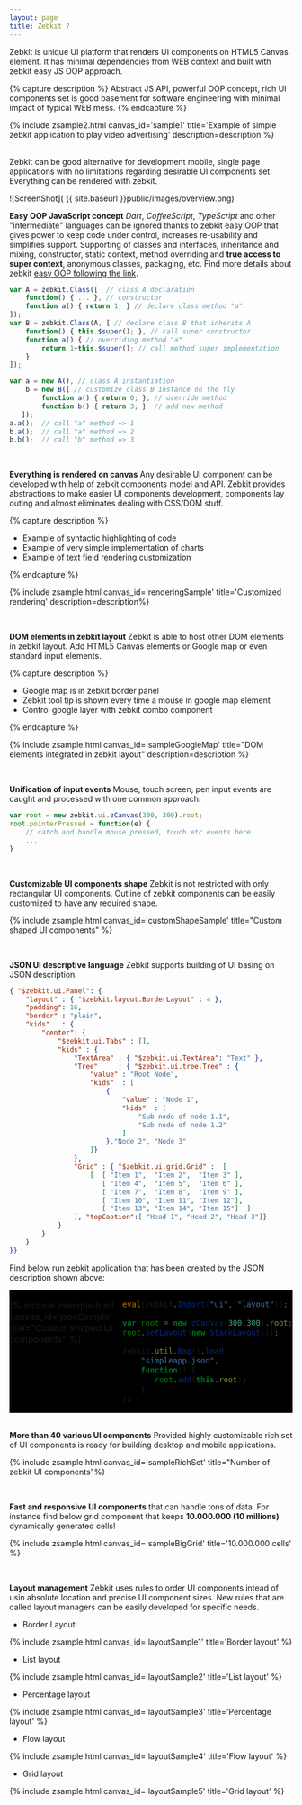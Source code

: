 ```yaml
---
layout: page
title: Zebkit ?
---
```


Zebkit is unique UI platform that renders UI components on HTML5 Canvas element. It has minimal dependencies from WEB context and built with zebkit easy JS OOP approach. 

<script type="text/javascript" src="{{site.zebkitBase}}/zebkit.js">  
</script>

{% capture description %}
Abstract JS API, powerful OOP concept, rich UI components set is good basement for software engineering with minimal impact of typical WEB mess. 
{% endcapture %}

{% include zsample2.html canvas_id='sample1' title='Example of simple zebkit application to play video advertising' description=description %}

<br/>
Zebkit can be good alternative for development mobile, single page applications with no limitations regarding desirable UI components set. Everything can be rendered with zebkit.  

<script>
zebkit()['zebkit.theme']= "dark";

zebkit.ready(function() {
    var z = new zebra.ui.zCanvas("sample1", 450, 200);
    z.root.setLayout(new zebra.layout.BorderLayout());
    z.root.setBorder(new zebkit.ui.Border("black", 1, 6));
    z.root.setPadding(4);
    z.root.setBorder(new zebkit.ui.Border("red", 2, 6));
    z.root.setBackground("black");
    z.root.add("center", new zebkit.ui.SplitPan(
        new zebkit.ui.tree.CompTree({
            value: "Brands", 
            kids:  [  
                new zebkit.ui.ImageLabel("BMW","public/images/bmw_small.png").setPadding(4,6,4,6).setImgPreferredSize(32).setId("bmw"),
                new zebkit.ui.ImageLabel("SAAB","public/images/saab_small.png").setPadding(4,6,4,6).setImgPreferredSize(32).setId("saab"),
                new zebkit.ui.ImageLabel("Honda", "public/images/honda_small.png").setPadding(4,6,4,6).setImgPreferredSize(32).setId("honda")
            ]
        }).properties("//*", { 
              color    : "red", 
              font     : "bold"
          }).setId("tree"), 
        new zebkit.ui.StackPan(
            new zebkit.ui.VideoPan("public/images/grippen.mp4").setId("saabVideo").setVisible(false),
            new zebkit.ui.VideoPan("public/images/honda.mp4").setId("hondaVideo").setVisible(false),
            new zebkit.ui.VideoPan("public/images/bmw.mp4").setId("bmwVideo").setVisible(false),
            new zebkit.ui.Label("Select a tree item to watch video").properties({
                constraints: "usePsSize",
                id    : "label",
                color : "orange"
            })
        )
    ).setGripperLoc(150));

    z.find("#tree").bind(function selected(src) {
        z.findAll("zebkit.ui.VideoPan", function(vp) {
            vp.pause();
            vp.setVisible(false);
        });

        if (src.selected !== null && src.selected.value.id != null) {
            z.find("#label").setVisible(false);
            z.find("#"+src.selected.value.id+"Video").setVisible(true).play();
        } else {
            z.find("#label").setVisible(true);
        }
    });
});
</script>

</td>
</tr>    
</table>

![ScreenShot]( {{ site.baseurl }}public/images/overview.png)

**Easy OOP JavaScript concept** _Dart_, _CoffeeScript_, _TypeScript_ and other "intermediate" languages can be ignored thanks to zebkit easy OOP that gives power to keep code under control, increases re-usability and simplifies support. Supporting of classes and interfaces, inheritance and mixing, constructor, static context, method overriding and **true access to super context**, anonymous classes, packaging, etc. Find more details about zebkit [easy OOP following the link](../easyoop).
   
```js
var A = zebkit.Class([  // class A declaration 
    function() { ... }, // constructor
    function a() { return 1; } // declare class method "a"
]);
var B = zebkit.Class(A, [ // declare class B that inherits A 
    function() { this.$super(); }, // call super constructor
    function a() { // overriding method "a"
        return 1+this.$super(); // call method super implementation 
    }
]);

var a = new A(), // class A instantiation
    b = new B([ // customize class B instance on the fly
        function a() { return 0; }, // override method
        function b() { return 3; }  // add new method 
   ]);     
a.a();  // call "a" method => 1
b.a();  // call "a" method => 2
b.b();  // call "b" method => 3
```
   
<br/>

**Everything is rendered on canvas** Any desirable UI component can be developed with help of zebkit components model and API. Zebkit provides abstractions to make easier UI components development, components lay outing and almost eliminates dealing with CSS/DOM stuff. 

{% capture description %}
<ul>
   <li>Example of syntactic highlighting of code</li>
   <li>Example of very simple implementation of charts</li>
   <li>Example of text field rendering customization</li>    
</ul>
{% endcapture %}

{% include zsample.html canvas_id='renderingSample' title='Customized rendering' description=description%}

<script type="text/javascript">
var zebra_image = null;
zebkit.ready(function() {
    zebra_image = zebkit.web.$loadImage("public/images/zebra-pattern.png");
});

zebkit.ready(function() {
    eval(zebkit.Import("ui", "layout"));

    var ZebkitTextRender = zebkit.Class(TextRender, [
        function(t, reflection) {
            if (arguments.length === 1) {
                reflection = false;
            }
            this.$super(t);
            this.setFont("100px Futura, Helvetica, sans-serif");
            this.image = zebra_image;
            this.reflectionGap = -40;
        },

        function getLineHeight() {
            return this.hasReflection ? this.font.height*2 + this.reflectionGap : this.font.height;
        },

        function paintLine(g,x,y,line,d) {
            var gradient=g.createLinearGradient(x,y,x,y+this.font.height);
            gradient.addColorStop(0.1, '#222');
            gradient.addColorStop(0.35, '#fff');
            gradient.addColorStop(0.65, '#fff');
            gradient.addColorStop(1.0, '#000');
            g.fillStyle = gradient;
            g.fillText(this.getLine(line), x, y);
            g.fillStyle = this.pattern;
            g.fillRect(x, y,this.calcLineWidth(line),this.getLineHeight());
        },

        function paint(g,x,y,w,h,d) {
            this.pattern = g.createPattern(this.image, 'repeat');
            this.$super(g,x,y,w,h,d);
        }
    ]);

    var root = new zCanvas("renderingSample", 450, 300).root;
    root.setLayout(new BorderLayout(8));
    root.add(new TextField(new ZebkitTextRender("Zebkit ...")).properties({
        cursorView    : "red",
        curW          : 3,
        selectionColor: "gray",
        background    : "black"
    }));
    
    var SimpleChart = zebkit.Class(Panel, [
        function(fn, x1, x2, dx, col) {
            this.fn = fn;
            this.x1 = x1;
            this.x2 = x2;
            this.dx = dx;
            this.color = col;
            this.lineWidth = 4;
            this.$super();
        },

        function validate() {
            var b = this.isLayoutValid;
            this.$super();
            if (b === false)  {
                var maxy = -1000000, miny = 1000000, fy = [];
                for(var x=this.x1, i = 0; x < this.x2; x += this.dx, i++) {
                    fy[i] = this.fn(x);
                    if (fy[i] > maxy) maxy = fy[i];
                    if (fy[i] < miny) miny = fy[i];
                }

                var left = this.getLeft() + this.lineWidth,
                    top  = this.getTop() + this.lineWidth,
                    ww = this.width-left-this.getRight()-this.lineWidth*2,
                    hh = this.height-top-this.getBottom()-this.lineWidth*2,
                    cx = ww/(this.x2 - this.x1), cy = hh/ (maxy - miny),
                    t  = function (xy, ct) { return ct * xy; };

                this.gx = [ left ];
                this.gy = [ top + t(fy[0] - miny, cy) ];
                for(var x=this.x1+this.dx,i=1;i<fy.length;x+=this.dx,i++) {
                    this.gx[i] = left + t(x - this.x1, cx);
                    this.gy[i] = top  + t(fy[i] - miny, cy);
                }
            }
        },

        function paint(g) {
            g.beginPath();
            g.setColor(this.color);
            g.lineWidth = this.lineWidth;
            g.moveTo(this.gx[0], this.gy[0]);
            for(var i = 1; i < this.gx.length; i++) {
                g.lineTo(this.gx[i], this.gy[i]);
            }
            g.stroke();
        }
    ]);

    var SynRender = new zebkit.Class(TextRender, [
        function(content) {
            this.words = {};
            this.$super(content);
            this.setFont("Courier", 16);
        },

        function paintLine(g,x,y,line,d){
            var s = this.getLine(line), v = s.split(/\s/), xx = x;
            for(var i = 0; i < v.length; i++){
                var str = v[i], color = this.words[str];
                str += " ";
                g.setColor(color != null ? color : this.color);
                g.fillText(str, xx, y);
                xx += this.font.stringWidth(str);
            }
        }
    ]);

    sh = new SynRender("public class Test\nextends Object {\n    static {\n        if (a > 0) {\n            a = 10;\n        }\n    }\n}").setColor("white");
    sh.words= {"class"   : "#55DD22", "public" : "#FF7744",
               "extends" : "#FF7744", "static" : "#FF7744",
               "if"      : "#55DD22", "==":"green"          };

    var cpan = new Panel().setPreferredSize(230, 120);
    cpan.setLayout(new StackLayout());
    cpan.add(new SimpleChart(function(x) {
        return Math.cos(x) * Math.sin(x) - 2 * Math.sin(x*x);
    }, -2, 5, 0.01, "#FF7744"));
    cpan.add(new SimpleChart(function(x) {
        return Math.cos(x) * Math.sin(x) + 2 * Math.sin(x*x);
    }, -2, 1, 0.01, "#55DD22"))

    var pan = new Panel({
        layout: new FlowLayout(8),
        kids  : [ new Label(sh), cpan ]
    });
    root.add("top", pan);
});
</script>

<br/>

**DOM elements in zebkit layout** Zebkit is able to host other DOM elements in zebkit layout. Add HTML5 Canvas elements or Google map or even standard input elements. 

{% capture description %}
<ul>
   <li>Google map is in zebkit border panel</li>
   <li>Zebkit tool tip is shown every time a mouse in google map element</li>
   <li>Control google layer with zebkit combo component</li>
</ul>
{% endcapture %}


{% include zsample.html canvas_id='sampleGoogleMap' title="DOM elements integrated in zebkit layout" description=description %}

<script>
    var gmap = null;
    function initMap() {
        zebkit.ready(function() {
            eval(zebkit.Import("ui"));

            var c = new zCanvas("sampleGoogleMap", 400, 400);
            var map = new HtmlElement();
            map.setAttribute("id", "map");
            map.tooltip = new Tooltip("Zebkit Tooltip");
                                                       
            map.popup = new Menu(["Zebkit", "Context", "Menu"]);
            gmap = map.element;
            c.root.properties({
                layout : new zebkit.layout.BorderLayout(8),
                padding: 16,
                border : new Border("red", 2, 6),
                kids: {
                    center : new BorderPan("Google Map in zebkit layout", map),
                    bottom: new Combo([
                        "TERRAIN",  "ROADMAP", "SATELLITE" 
                    ]).properties({ border: new Border("red", 1, 6) })  
                }
            });

            var gmap = new google.maps.Map(gmap, {
                center: {lat: -34.397, lng: 150.644},
                scrollwheel: false,
                zoom: 8
            });

            var combo = c.find(".zebkit.ui.Combo"); 
            combo.select(1);
            combo.bind(function(src) {
                gmap.setMapTypeId(google.maps.MapTypeId[src.getValue()]);    
            });
        });
    }
</script>
<script async defer src="https://maps.googleapis.com/maps/api/js?key=AIzaSyDHbhEB-ZtVg7-eXE1yLioDSR2MIafnsIs&callback=initMap"> </script>

<br/>

**Unification of input events** Mouse, touch screen, pen input events are caught and processed with one common approach:

```js
var root = new zebkit.ui.zCanvas(300, 300).root;
root.pointerPressed = function(e) {
    // catch and handle mouse pressed, touch etc events here
    ... 
}  
```

<br/>

**Customizable UI components shape** Zebkit is not restricted with only rectangular UI components. Outline of zebkit components can be easily  customized to have any required shape. 

{% include zsample.html canvas_id='customShapeSample' title="Custom shaped UI components" %}

<script>
zebkit.ready(function() {
    eval(zebkit.Import("ui"));
    var zcan = new zCanvas("customShapeSample", 550, 250);
    var root = new Panel(new zebkit.layout.FlowLayout("center", "center", "vertical", 16));
    zcan.root.setLayout(new zebkit.layout.FlowLayout(16));
    zcan.root.add(root);

    var RoundButton = zebkit.Interface([
        function () {
            this.setBorder({
                "pressed.over" : new RoundBorder("#AACCDD", 4),
                "pressed.out"  : new RoundBorder("black", 4),
                "over"         : new RoundBorder("orange", 4),
                "out"          : new RoundBorder("red", 4)
            });

            this.setBackground({
                "pressed.over" : "#DDFFCC",
                "pressed.out"  : "#DDFFFF",
                "over" : "red",
                "out" : "orange"
            });
        },

        function contains(x, y) {
            var a = this.width / 2, b = this.height / 2;
            x -= a;
            y  = -y + b;
            return  (x * x)/(a * a) + (y * y)/(b * b) <= 1;
        }
    ]);

    var Cloud = zebkit.Class(Shape, [
        function outline(g,x,y,w,h,d) {
            g.beginPath();
            g.moveTo(x + w * 0.2, y  +  h * 0.25);
            g.bezierCurveTo(x, y+h*0.25, x, y+h*0.75, x+w*0.2,y+ h*0.75);
            g.bezierCurveTo(x+0.1*w,y+h-1,x+0.8*w, y+h-1,x+w*0.7,y+h*0.75);
            g.bezierCurveTo(x+w-1,y+h*0.75,x+w-1,y,x+w*0.65,y + h*0.25);
            g.bezierCurveTo(x+w-1,y,x+w*0.1,y,x+w*0.2,y + h * 0.25) ;
            g.closePath();
            return true;
        }
    ]);

    var TriangleBorder = zebkit.Class(Shape, [
        function outline(g,x,y,w,h,d) {
            g.beginPath();
            x += this.width;
            y += this.width;
            w -= 2 * this.width;
            h -= 2 * this.width;
            g.moveTo(x + Math.floor(w / 2) - 1, y);
            g.lineTo(x + w - 1, y + h - 1);
            g.lineTo(x, y + h - 1);
            g.closePath();
            return true;
        }
    ]);

    var Triangle = zebkit.Interface([
        function(color) {
            this.setBorder(new TriangleBorder(arguments.length > 0 ? color : "red", 4));
        },
        function contains(x, y) {
            var w = this.width, h = this.height,
                x1 = Math.floor(w/2) - 1, x2 = w - 1, x3 = 0,
                y1 = 0, y2 = h - 1, y3 = y2,
                b1 = ((x - x2) * (y1 - y2) - (x1 - x2) * (y - y2)) < 0,
                b2 = ((x - x3) * (y2 - y3) - (x2 - x3) * (y - y3)) < 0,
                b3 = ((x - x1) * (y3 - y1) - (x3 - x1) * (y - y1)) < 0;
            return b1 == b2 && b2 == b3;
        }
    ]);

    var SimpleChart = zebkit.Class(Panel, [
        function(fn, x1, x2, dx, col) {
            this.fn = fn;
            this.x1 = x1;
            this.x2 = x2;
            this.dx = dx;
            this.color = col;
            this.lineWidth = 2;
            this.$super();
        },
        function validate() {
            var b = this.isLayoutValid;
            this.$super();
            if (b === false)  {
                var maxy = -1000000, miny = 1000000, fy = [];
                for(var x=this.x1, i = 0; x < this.x2; x += this.dx, i++) {
                    fy[i] = this.fn(x);
                    if (fy[i] > maxy) maxy = fy[i];
                    if (fy[i] < miny) miny = fy[i];
                }

                var left = this.getLeft() + this.lineWidth,
                    top  = this.getTop() + this.lineWidth,
                    ww = this.width-left-this.getRight()-this.lineWidth*2,
                    hh = this.height-top-this.getBottom()-this.lineWidth*2,
                    cx  = ww/(this.x2 - this.x1), cy = hh/ (maxy - miny);

                var t = function (xy, ct) {
                    return ct * xy;
                };

                this.gx = [ left ];
                this.gy = [ top + t(fy[0] - miny, cy) ];
                for(var x=this.x1+this.dx,i=1;i<fy.length;x+=this.dx,i++) {
                    this.gx[i] = left + t(x - this.x1, cx);
                    this.gy[i] = top  + t(fy[i] - miny, cy);
                }
            }
        },

        function paint(g) {
            g.beginPath();
            g.setColor(this.color);
            g.lineWidth = this.lineWidth;
            g.moveTo(this.gx[0], this.gy[0]);
            for(var i = 1; i < this.gx.length; i++) {
                g.lineTo(this.gx[i], this.gy[i]);
            }
            g.stroke();
        }
    ]);

    var b = new Button(new Label("Cloud button").setColor("white"));
    b.setBackground({
        "over"         : "red",
        "out"          : "orange",
        "pressed.over" : "black" 
    });
    b.setBorder(new Cloud("red", 4));
    b.setPreferredSize(140, 90);
    root.add(b);

    var b1=new Button(new ImagePan("public/images/boat.png").setPadding(6)),
        b2=new Button(new ImagePan("public/images/drop.png").setPadding(6)),
        b3=new Button(new ImagePan("public/images/bug-o.png").setPadding(6));
    b1.extend(RoundButton);
    b2.extend(RoundButton);
    b3.extend(RoundButton);
    root.add(new Panel({
        layout:new zebkit.layout.FlowLayout("center","center","horizontal", 8),
        kids  : [ b1, b2, b3 ]
    }));

    var lab = new ImageLabel("Triangle\nbutton", new ImagePan("public/images/bug-o.png").setPreferredSize(32,32));
    lab.setImgAlignment("bottom");
    lab.setPadding(14,0,0,0);
    lab.setColor("black");
    var tb = new Button(lab.setFont("bold"));
    tb.extend(Triangle);
    zcan.root.add(tb.setPreferredSize(200, 150));
});
</script>

<br/>

**JSON UI descriptive language** Zebkit supports building of UI basing on JSON description. 

```json
{ "$zebkit.ui.Panel": {
    "layout" : { "$zebkit.layout.BorderLayout" : 4 },
    "padding": 16, 
    "border" : "plain",
    "kids"   : {
        "center": {
            "$zebkit.ui.Tabs" : [],
            "kids" : {
                "TextArea" : { "$zebkit.ui.TextArea": "Text" },
                "Tree"     : { "$zebkit.ui.tree.Tree" : {
                    "value" : "Root Node",
                    "kids"  : [
                        { 
                            "value" : "Node 1",
                            "kids"  : [ 
                                "Sub node of node 1.1", 
                                "Sub node of node 1.2"
                            ] 
                        },"Node 2", "Node 3"
                    ]}
                },
                "Grid" : { "$zebkit.ui.grid.Grid" :  [
                    [  [ "Item 1",  "Item 2",  "Item 3" ],
                       [ "Item 4",  "Item 5",  "Item 6" ],
                       [ "Item 7",  "Item 8",  "Item 9" ],
                       [ "Item 10", "Item 11", "Item 12"],
                       [ "Item 13", "Item 14", "Item 15"]  ]
                ], "topCaption":[ "Head 1", "Head 2", "Head 3"]}
            }
        }
    }
}}
```

Find below run zebkit application that has been created by the JSON description shown above:

<table cellspacing="0" cellpadding="0" border="0" style="margin:0px;">
    <tr style="padding:0px;background-color:black;">
        <td align="left" 
            valign="top" 
            style="border-color:black;padding:0px;background-color:black;">

{% include zsample.html canvas_id='jsonSample' title="Custom shaped UI components" %}

</td>

<td align="left" 
    valign="top" 
    style="padding:0px;background-color:black;border-color:black;">

```js
eval(zebkit.Import("ui", "layout"));

var root = new zCanvas(300,300).root;
root.setLayout(new StackLayout());

zebkit.util.Bag().load(
    "simpleapp.json",
    function() {
       root.add(this.root);
    }
);
```

</td></tr></table>

<br/>

<script>
zebkit.ready(function() {
   eval(zebkit.Import("ui"));
   var root = new zCanvas("jsonSample", 300, 300).root;
   root.setLayout(new zebkit.layout.StackLayout());

   var bag = new zebkit.util.Bag();

   bag.load("public/js/simpleapp.json",
    function() {
        root.add(this.root);
    });
});
</script>

**More than 40 various UI components** Provided highly customizable rich set of UI components is ready for building desktop and mobile applications.    

{% include zsample.html canvas_id='sampleRichSet' title="Number of zebkit UI components"%}

<script type="text/javascript">
    zebkit.ready(function() {
       eval(zebkit.Import("ui","layout","ui.grid","ui.tree","ui.designer"));
   
       var root = new zCanvas("sampleRichSet", 650, 750).root;
       root.setLayout(new RasterLayout(true));

       root.add(new Button("Button"));
       root.add(new Button("@(public/images/bug-o.png):32x32Image\nbutton")).setLocation(30, 45);

       root.add(new Link(new zebkit.data.Text("Just a simple\nLink")).setLocation(150,30));

       root.add(new TextField("Text field").setLocation(250, 540).
           setPreferredSize(150, -1));

       var grid = new Grid([
           [   "Item 1.1", 
               "Item 1.2",
               new ImagePan("public/images/bmw_small.png", [
                   function imageLoaded() { if (grid != null) grid.vrp(); }
               ]).setPreferredSize(32, 32)
           ],
           [   "Item 2.1", 
               "Item 2.2",
               new ImagePan("public/images/saab_small.png").setPreferredSize(32,32)
           ],
       ]); 
       grid.defXAlignment = "center"; 
       grid.setUsePsMetric(true);
       grid.setCellPadding(8);

       grid.add("top", new CompGridCaption([
          "Title 1", 
          "Title 2", 
           new ImageLabel(new CompGridCaption.Link("Title 3"), 
           new ImagePan("public/images/wbug.png").setPreferredSize(24,24)).setPadding(4,4,4,8)
       ]));
       
       grid.add(new LeftCompGridCaption([ "I", "II" ]));
       
       var checks = new Panel(new FlowLayout("left", "center","vertical", 4));
       checks.add(new Checkbox("Checkbox"));
       checks.add(new Line("orange", "red").setConstraints("stretch"));
       var group = new Group(); 
       checks.add(new Radiobox("Radiobox 1", group));
       checks.add(new Radiobox("Radiobox 2", group));
       checks.setPadding(8);
       root.add(new BorderPan("Checkboxes", checks).setLocation(30, 300));        
       root.add(grid.setLocation(10,150));
  
       var tabs = new Tabs();
       tabs.setPreferredSize(360, 260);
   
       tabs.add("Scroll panel", new ScrollPan(new ImagePan("public/images/flowers2.jpg")).setAutoHide(true));
       tabs.add("Split panel", new SplitPan(
           new ImagePan("public/images/flowers3.jpg").setPadding(8), 
           new SplitPan(
               new ImagePan("public/images/flowers.jpg").setPadding(8),
               new ImagePan("public/images/landscape.jpg").setPadding(8), 
               "horizontal"
           ).setGripperLoc(100)
       ).setGripperLoc(120));
       var p = new Panel(new GridLayout(2,2,true,true).setPadding(4));
       p.add(new BorderPan("Label"));
       p.add(new BorderPan("@(public/images/honda_small.png):20x20Image label"));
       p.add(new BorderPan("Label").setAlignment("center"));
       p.add(new BorderPan("[x]Interactive Label").setOrientation("bottom").setAlignment("right"));
       tabs.add("Border panel", p);
       root.add(tabs.setLocation(290, 80));

       var mbar = new Menubar({
           "Menu Item 1" : [
               "[x]Sub Item 1",
               "-",
               "Sub Item 2",
               "Sub Item 3" ],
           "Menu Item 2" : [
               "()Sub Item 1",
               "()Sub Item 2",
               "(x)Sub Item 3" ],
           "Menu Item 3": {
               "Sub Item 1" : null,
               "Sub Item 2" : {
                   "Sub Item 1" : null,
                   "Sub Item 2" : null,
                   "Sub Item 3" : null
               }
           }
       }).setLocation(250, 0);
       root.add(mbar);

       var tree = new CompTree({
           value: "Root",
           kids: [
               "[x] Item 1",
               [ "Combo Item 1", "Combo Item 2", "Combo Item 3" ],
               {   value: "Item 2",
                   kids : [
                       "Subitem 1",
                       "[] Subitem 2",
                       "[x] Subitem 3"
                   ] 
               }
           ]
       }).setLocation(430, 510);
       tree.model.root.kids[1].value.select(0);
       root.add(tree);

       tabs.toBack();

       var ta = new TextArea("This is multi lines text in\nfully rendered in\nHTML5 Canvas\ncomponent");
       ta.setPreferredSize(170, 120);
       ta.setLocation(210, 360);
       root.add(ta);

       var toolbar = new Toolbar();
       toolbar.add(new ImagePan("public/images/bug-o.png").setPreferredSize(24, 24));
       toolbar.add(new ImagePan("public/images/drop.png").setPreferredSize(24, 24));
       toolbar.add("-");
       toolbar.add(new ImagePan("public/images/boat.png").setPreferredSize(24, 24));
       toolbar.add("-");
       toolbar.addSwitcher("On/Off");
       root.add(toolbar.setLocation(400, 360));

       var combo = zebkit.ui.$component([
           "*@(public/images/bmw.png):16x16 Item 1",
           "@(public/images/honda.png):16x16 Item 2",
           "@(public/images/saab.png):16x16 Item 3"
       ]).setPreferredSize(140, 30);

       root.add(combo.setLocation(140, 100));

       var p = new ExtendablePan.GroupPan(
           new ExtendablePan("Page 1", new Panel({
               layout: new GridLayout(3, 2, false, true).
                   setDefaultConstraints(new Constraints(
                       "stretch", "center", 4
                   )),
               padding: 8,
               background : "#202220",
               kids  : [
                   new Label("User name: "),
                   new TextField("", 8),
                   new Label("Password: "),
                   new PassTextField(""),
                   new Label(""), 
                   new Button("Save").$setConstraints(new Constraints(
                       "right", "center", 4
                   ))
               ]
           })),
           new ExtendablePan("Page 2", 
               new Panel({
                   layout : new FlowLayout("center", "center"),
                   background : "#202220",
                   kids   : [
                       new Label("No content is available")
                   ]
               })),
           new ExtendablePan("Page 3", new Label("...").setBackground("#202220"))
       ).setPreferredSize(220, 250);
       root.add(p.setLocation(10,500));

       var pt = new PassTextField("", 12, true).setHint("enter password");
       root.add(pt.setPreferredSize(150, -1).setLocation(250, 495));
       
       var desBt= new ShaperPan(
           new Checkbox("Control size\nand drag me!"));
       desBt.setLocation(450, 430);
       root.add(desBt);

       var tpLab = new Label("Move mouse in\ntool tip is shown");
       tpLab.setBorder("plain");
       tpLab.setPadding(8);
       tpLab.setFont("bold");
       tpLab.tooltip=new Tooltip("@(public/images/wbug.png):16x16Tooltip");
       root.add(tpLab.setLocation(290, 600));
   });
</script>

<br/>

**Fast and responsive UI components** that can handle tons of data. For instance find below grid component that keeps **10.000.000 (10 millions)** dynamically generated cells!  

{% include zsample.html canvas_id='sampleBigGrid' title='10.000.000 cells' %}

<script type="text/javascript">
    zebkit.ready(function() {
        eval(zebkit.Import("ui","layout","ui.grid"));
        var grid = new Grid(1000000, 10);
        grid.defXAlignment = "center";
        var titles = [];
        for(var i = 0; i < 10; i++) { titles[i] = "Title " + i; }
        grid.add("top", new GridCaption(titles));
        grid.setViewProvider(new DefViews([
            function getView(target, row, col, obj){
                this.render.setValue("Item ["+ row + "," + col +"]");
                return this.render;
            },
            function getCellColor(target, row, col) {
                return row % 2 === 0 ?  "orange" : "#ff9149"; 
            }
        ]));

        var root = new zCanvas("sampleBigGrid", 650, 400).root;
        root.setLayout(new BorderLayout());
        root.add(new ScrollPan(grid).setAutoHide(true));
    });
</script>

<br/>

**Layout management** Zebkit uses rules to order UI components intead of usin  absolute location and precise UI component sizes. New rules that are called layout managers can be easily developed for specific needs. 

   * Border Layout:

{% include zsample.html canvas_id='layoutSample1' title='Border layout' %}

   * List layout

{% include zsample.html canvas_id='layoutSample2' title='List layout' %}

   * Percentage layout

{% include zsample.html canvas_id='layoutSample3' title='Percentage layout' %}

   * Flow layout

{% include zsample.html canvas_id='layoutSample4' title='Flow layout' %}

   * Grid layout

{% include zsample.html canvas_id='layoutSample5' title='Grid layout' %}


<script type='text/javascript'>
zebkit.ready(function() {
    eval(zebkit.Import("ui", "layout"));

    var PAN = zebkit.Class(Panel, []);
    PAN.padding = 8;
    PAN.border = "plain";

    // Border layout
    var r = new zCanvas("layoutSample1", 500, 400).root;
    r.setLayout(new BorderLayout());
    r.add(new Panel({
        layout : new BorderLayout(4),
        kids   : {
            "center": new Button("CENTER"),
            "left":   new Button("LEFT"),
            "right":  new Button("RIGHT"),
            "top":    new Button("TOP"),
            "bottom": new Button("BOTTOM")
        }
    }).setPreferredSize(300, -1));

    // List layout
    var r = new zCanvas("layoutSample2", 700, 320).root;
    r.setLayout(new zebkit.layout.GridLayout(2, 2).setPadding(8));
    r.add(new PAN({
        layout : new ListLayout(8),
        kids   : [
            new Button("Stretched Item 1"),
            new Button("Stretched Item 2"),
            new Button("Stretched Item 3")
        ]
    }).setPreferredSize(320, -1));

    r.add(new PAN({
        layout : new ListLayout("center", 8),
        kids   : [
            new Button("Center aligned item 1"),
            new Button("Center aligned item 2"),
            new Button("Center aligned item 3")
        ]
    }).setPreferredSize(320, -1));

    r.add(new PAN({
        layout : new ListLayout("left", 8),
        kids   : [
            new Button("Left aligned item 1"),
            new Button("Left aligned item 2"),
            new Button("Left aligned item 3")
        ]
    }));

    r.add(new PAN({
        layout : new ListLayout("right", 8),
        kids   : [
            new Button("Right aligned item 1"),
            new Button("Right aligned item 2"),
            new Button("Right aligned item 3")
        ]
    }));

    // percentage layout
    var r = new zCanvas("layoutSample3", 700, 220).root;
    r.setLayout(new zebkit.layout.GridLayout(2, 2).setPadding(8));
    r.add(new PAN({
        layout : new PercentLayout(),
        kids   : {
           20: new Button("20%"),
           30: new Button("30%"),
           50: new Button("50%")
        }
    }).setPreferredSize(320, -1));

    r.add(new PAN({
        layout : new PercentLayout("horizontal", 2, false),
        kids   : {
           20: new Button("20%"),
           30:  new Button("30%"),
           50: new Button("50%")
        }
    }).setPreferredSize(320, -1));

    r.add(new PAN({
        layout : new PercentLayout("vertical", 2, false),
        kids   : {
           20: new Button("20%"),
           30:  new Button("30%"),
           50: new Button("50%")
        }
    }));
 
    r.add(new PAN({
        layout : new PercentLayout("vertical", 2, true),
        kids   : {
           20: new Button("20%"),
           30: new Button("30%"),
           50: new Button("50%")
        }
    }));

    // Flow layout 
    var r = new zCanvas("layoutSample4", 700, 930).root;
    r.setLayout(new GridLayout(9, 1).setPadding(8));

    r.add(new PAN({
        layout : new FlowLayout("center", "center", "vertical", 4),
        kids   : [
           new Button("VCentered"),
           new Button("VCentered"),
           new Button("VCentered")
        ]
    }).setPreferredSize(650, -1));

    r.add(new PAN({
        layout : new FlowLayout("center", "center", "horizontal", 4),
        kids   : [
           new Button("HCentered"),
           new Button("HCentered"),
           new Button("HCentered")
        ]
    }));

    r.add(new PAN({
        layout : new FlowLayout("left", "center", "horizontal", 4),
        kids   : [
           new Button("Left-Center-Hor"),
           new Button("Left-Center-Hor"),
           new Button("Left-Center-Hor")
        ]
    }));

    r.add(new PAN({
        layout : new FlowLayout("right", "center", "horizontal", 4),
        kids   : [
           new Button("Right-Center-Hor"),
           new Button("Right-Center-Hor"),
           new Button("Right-Center-Hor")
        ]
    }));

    r.add(new PAN({
        layout : new FlowLayout("right", "top", "horizontal", 4),
        kids   : [
           new Button("Right-Top-Hor"),
           new Button("Right-Top-Hor"),
           new Button("Right-Top-Hor")
        ]
    }));

    r.add(new PAN({
        layout : new FlowLayout("left", "top", "horizontal", 4),
        kids   : [
           new Button("Left-Top-Hor"),
           new Button("Left-Top-Hor"),
           new Button("Left-Top-Hor")
        ]
    }));

    r.add(new PAN({
        layout : new FlowLayout("left", "top", "vertical", 4),
        kids   : [
           new Button("Left-Top-Ver"),
           new Button("Left-Top-Ver"),
           new Button("Left-Top-Ver")
        ]
    }));

    r.add(new PAN({
        layout : new FlowLayout("right", "top", "vertical", 4),
        kids   : [
           new Button("Right-Top-Ver"),
           new Button("Right-Top-Ver"),
           new Button("Right-Top-Ver")
        ]
    }));
 
    r.add(new PAN({
        layout : new FlowLayout("right", "bottom", "vertical", 4),
        kids   : [
           new Button("Right-Bottom-Ver"),
           new Button("Right-Bottom-Ver"),
           new Button("Right-Bottom-Ver")
        ]
    }));

    var r = new zCanvas("layoutSample5", 700, 600).root;
    r.setLayout(new GridLayout(4, 2).setPadding(8));

    r.add(new PAN({
        layout : new zebkit.layout.GridLayout(2,2),
        kids   : [
            new zebkit.ui.Button("1x1"),
            new zebkit.ui.Button("1x2"),
            new zebkit.ui.Button("2x1"),
            new zebkit.ui.Button("2x2")
        ]
    }).setPreferredSize(320, 200));

    r.add(new PAN({
        layout : new zebkit.layout.GridLayout(2,2, true).setPadding(8),
        kids   : [
            new zebkit.ui.Button("1x1"),
            new zebkit.ui.Button("1x2"),
            new zebkit.ui.Button("2x1"),
            new zebkit.ui.Button("2x2")
        ]
    }));

    r.add(new PAN({
        layout : new zebkit.layout.GridLayout(2,2, true, true).setPadding(8),
        kids   : [
            new zebkit.ui.Button("1x1"),
            new zebkit.ui.Button("1x2"),
            new zebkit.ui.Button("2x1"),
            new zebkit.ui.Button("2x2")
        ]
    }));

    var ctr2 = new zebkit.layout.Constraints("center", "bottom");
    var ctr3 = new zebkit.layout.Constraints("center", "center");
    ctr2.setPadding(8);
    r.add(new PAN({
        layout : new zebkit.layout.GridLayout(2,2).setPadding(8),
        kids   : [
            new zebkit.ui.Button("1x1 bottom component").setConstraints(ctr2),
            new zebkit.ui.Button("1x2\nnew line\nnew line"),
            new zebkit.ui.Button("Centered").setConstraints(ctr3),
            new zebkit.ui.Button("2x2\n2x2\n2x2")
        ]
    }));

    var ctr = new zebkit.layout.Constraints();
    ctr.ax = "left"; ctr.ay = "top" ;
    r.add(new PAN({
        layout : new zebkit.layout.GridLayout(2,2,true, true).setPadding(8),
        kids   : [
            new zebkit.ui.Button("1x1").setConstraints(ctr),
            new zebkit.ui.Button("1x2").setConstraints(ctr),
            new zebkit.ui.Button("2x1").setConstraints(ctr),
            new zebkit.ui.Button("2x2").setConstraints(ctr)
        ]
    }).setPreferredSize(-1, 150));

    var ctr1 = new zebkit.layout.Constraints();
    var ctr2 = new zebkit.layout.Constraints();
    var ctr3 = new zebkit.layout.Constraints();
    var ctr4 = new zebkit.layout.Constraints();
    ctr1.ax = "left"; ctr1.ay = "top" ;
    ctr2.ax = "stretch"; ctr2.ay = "top" ;
    ctr3.ax = "center"; ctr3.ay = "stretch" ;
    ctr4.ax = "stretch"; ctr4.ay = "stretch";
    r.add(new PAN({
        layout : new zebkit.layout.GridLayout(2,2,true,true).setPadding(8),
        kids   : [
            new zebkit.ui.Button("1x1").setConstraints(ctr1),
            new zebkit.ui.Button("1x2").setConstraints(ctr2),
            new zebkit.ui.Button("2x1").setConstraints(ctr3),
            new zebkit.ui.Button("2x2").setConstraints(ctr4)
        ]
    }));
});
</script>

